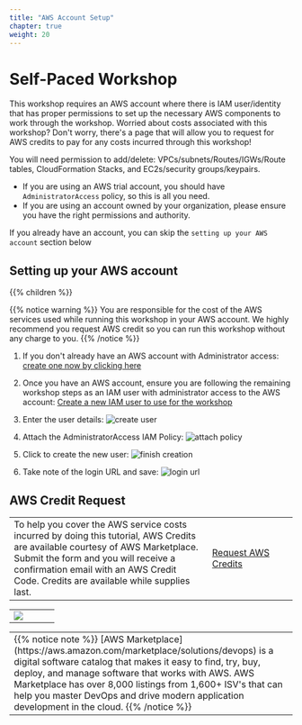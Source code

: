 ```yaml
---
title: "AWS Account Setup"
chapter: true
weight: 20
---
```


# Self-Paced Workshop

This workshop requires an AWS account where there is IAM user/identity that has proper permissions to set up the necessary AWS components to work through the workshop. Worried about costs associated with this workshop? Don't worry, there's a page that will allow you to request for AWS credits to pay for any costs incurred through this workshop!

You will need permission to add/delete: VPCs/subnets/Routes/IGWs/Route tables, CloudFormation Stacks, and EC2s/security groups/keypairs.
* If you are using an AWS trial account, you should have `AdministratorAccess` policy, so this is all you need. 
* If you are using an account owned by your organization, please ensure you have the right permissions and authority. 

If you already have an account, you can skip the `setting up your AWS account` section below

## Setting up your AWS account

{{% children %}}

{{% notice warning %}}
You are responsible for the cost of the AWS services used while running this workshop in your AWS account. We highly recommend you request AWS credit so you can run this workshop without any charge to you.
{{% /notice %}}

1. If you don't already have an AWS account with Administrator access: [create
one now by clicking here](https://aws.amazon.com/getting-started/)

1. Once you have an AWS account, ensure you are following the remaining workshop steps
as an IAM user with administrator access to the AWS account:
[Create a new IAM user to use for the workshop](https://console.aws.amazon.com/iam/home?#/users$new)

1. Enter the user details:
![create user](/images/iam-1-create-user.png)

1. Attach the AdministratorAccess IAM Policy:
![attach policy](/images/iam-2-attach-policy.png)

1. Click to create the new user:
![finish creation](/images/iam-3-create-user.png)

1. Take note of the login URL and save:
![login url](/images/iam-4-save-url.png)

## AWS Credit Request

<table class="credit" style="width:100%">
<tr class="credit">
  <td class="credit" style="width:70%">To help you cover the AWS service costs incurred by doing this tutorial,
AWS Credits are available courtesy of AWS Marketplace. Submit the form and you
will receive a confirmation email with an AWS Credit Code. Credits are 
available while supplies last.
  </td>

  <td class="credit" style="width:30%"> <a href="https://pages.awscloud.com/awsmp-wsm-dev-workshop-series-credit-request.html?trk=lab_dynatrace" target="_blank" class="credit-btn">Request AWS Credits</a>  </td>
</tr>
</table>
<table class="credit" style="width:100%">
<tr class="credit">
  <td class="credit" style="width:40%"> 
      <a href="https://aws.amazon.com/marketplace/pp/prodview-wxdauvo3ohksc?trk=el_a134p000003yrYeAAI&trkCampaign=AWSMP_pdp_dev_x_dg&sc_channel=el&sc_campaign=el_awsmp_mult&sc_outcome=Marketplace" target="_blank"><img src="/images/available-in-awsmp-badge.png"></a>
  </td>

  <td class="credit" style="width:60%">

  </td>

</tr>
</table>


<table class="credit">
<tr class="credit"><td class="credit" style="width:100%">
{{% notice note %}}
[AWS Marketplace](https://aws.amazon.com/marketplace/solutions/devops) is a digital software catalog that makes it easy to find, try, buy, deploy, and manage 
software that works with AWS. AWS Marketplace has over 8,000 listings from 1,600+ ISV's that can
help you master DevOps and drive modern application development in the cloud.
{{% /notice %}}
</td></tr>
</table>
